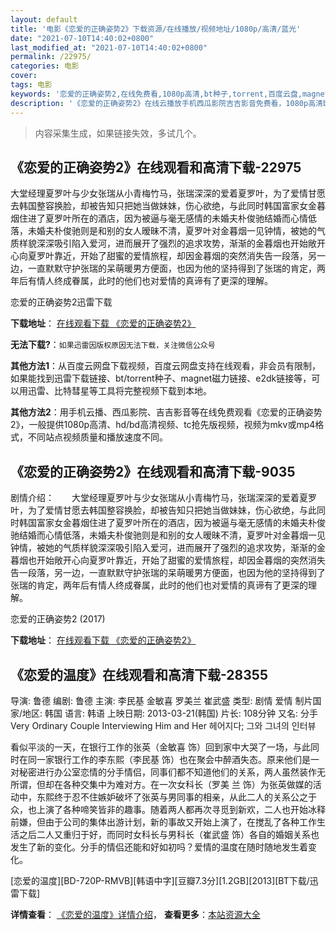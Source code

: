 ```yaml
---
layout: default
title: '电影《恋爱的正确姿势2》下载资源/在线播放/视频地址/1080p/高清/蓝光'
date: "2021-07-10T14:40:02+0800"
last_modified_at: "2021-07-10T14:40:02+0800"
permalink: /22975/
categories: 电影
cover:
tags: 电影
keywords: '恋爱的正确姿势2,在线免费看,1080p高清,bt种子,torrent,百度云盘,magnet,磁力链,迅雷下载资源'
description: '《恋爱的正确姿势2》在线云播放手机西瓜影院吉吉影音免费看，1080p高清bd/hd未删减完整版和tc抢先枪版，mkv/mp4格式，附带bt/torrent种子、magnet/磁力链、百度云盘、网盘资源迅雷下载链接'
---
```


>内容采集生成，如果链接失效，多试几个。


## 《恋爱的正确姿势2》在线观看和高清下载-22975

大堂经理夏罗叶与少女张瑞从小青梅竹马，张瑞深深的爱着夏罗叶，为了爱情甘愿去韩国整容换脸，却被告知只把她当做妹妹，伤心欲绝，与此同时韩国富家女金暮烟住进了夏罗叶所在的酒店，因为被逼与毫无感情的未婚夫朴俊驰结婚而心情低落，未婚夫朴俊驰则是和别的女人暧昧不清，夏罗叶对金暮烟一见钟情，被她的气质样貌深深吸引陷入爱河，进而展开了强烈的追求攻势，渐渐的金暮烟也开始敞开心向夏罗叶靠近，开始了甜蜜的爱情旅程，却因金暮烟的突然消失告一段落，另一边，一直默默守护张瑞的呆萌暖男方便面，也因为他的坚持得到了张瑞的肯定，两年后有情人终成眷属，此时的他们也对爱情的真谛有了更深的理解。


恋爱的正确姿势2迅雷下载

**下载地址**： [在线观看下载 《恋爱的正确姿势2》](https://www.993dy.com//vod-detail-id-25438.html) 


**无法下载?**：`如果迅雷因版权原因无法下载，关注微信公众号 `

**其他方法1**：从百度云网盘下载视频，百度云网盘支持在线观看，非会员有限制，如果能找到迅雷下载链接、bt/torrent种子、magnet磁力链接、e2dk链接等，可以用迅雷、比特彗星等工具将完整视频下载到本地。

**其他方法2**：用手机云播、西瓜影院、吉吉影音等在线免费观看《恋爱的正确姿势2》，一般提供1080p高清、hd/bd高清视频、tc抢先版视频，视频为mkv或mp4格式，不同站点视频质量和播放速度不同。


## 《恋爱的正确姿势2》在线观看和高清下载-9035

剧情介绍：　　大堂经理夏罗叶与少女张瑞从小青梅竹马，张瑞深深的爱着夏罗叶，为了爱情甘愿去韩国整容换脸，却被告知只把她当做妹妹，伤心欲绝，与此同时韩国富家女金暮烟住进了夏罗叶所在的酒店，因为被逼与毫无感情的未婚夫朴俊驰结婚而心情低落，未婚夫朴俊驰则是和别的女人暧昧不清，夏罗叶对金暮烟一见钟情，被她的气质样貌深深吸引陷入爱河，进而展开了强烈的追求攻势，渐渐的金暮烟也开始敞开心向夏罗叶靠近，开始了甜蜜的爱情旅程，却因金暮烟的突然消失告一段落，另一边，一直默默守护张瑞的呆萌暖男方便面，也因为他的坚持得到了张瑞的肯定，两年后有情人终成眷属，此时的他们也对爱情的真谛有了更深的理解。


恋爱的正确姿势2 (2017)

**下载地址**： [在线观看下载 《恋爱的正确姿势2》](https://www.btbtdy.me/btdy/dy10052.html) 


## 《恋爱的温度》在线观看和高清下载-28355

导演: 鲁德 编剧: 鲁德 主演: 李民基 金敏喜 罗美兰 崔武盛 类型: 剧情 爱情 制片国家/地区: 韩国 语言: 韩语 上映日期: 2013-03-21(韩国) 片长: 108分钟 又名: 分手 Very Ordinary Couple Interviewing Him and Her 헤어지다; 그와 그녀의 인터뷰

看似平淡的一天，在银行工作的张英（金敏喜 饰）回到家中大哭了一场，与此同时在同一家银行工作的李东熙（李民基 饰）也在聚会中醉酒失态。原来他们是一对秘密进行办公室恋情的分手情侣，同事们都不知道他们的关系，两人虽然装作无所谓，但却在各种交集中为难对方。在一次女科长（罗美 兰 饰）为张英做媒的活动中，东熙终于忍不住嫉妒破坏了张英与男同事的相亲，从此二人的关系公之于众，也上演了各种啼笑皆非的趣事。随着两人都再次寻觅到新欢，二人也开始冰释前嫌，但由于公司的集体出游计划，新的事故又开始上演了，在搅乱了各种工作生活之后二人又重归于好，而同时女科长与男科长（崔武盛 饰）各自的婚姻关系也发生了新的变化。分手的情侣还能和好如初吗？爱情的温度在随时随地发生着变化。


[恋爱的温度][BD-720P-RMVB][韩语中字][豆瓣7.3分][1.2GB][2013][BT下载/迅雷下载]

**详情查看**： [《恋爱的温度》详情介绍](/movie/28355/)， **查看更多**：[本站资源大全](/movie/t/all/)

